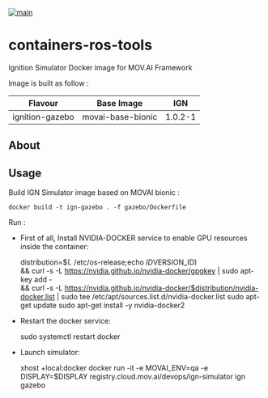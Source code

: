 [![main](https://github.com/MOV-AI/containers-ros-tools/actions/workflows/docker-ci.yml/badge.svg?branch=main)](https://github.com/MOV-AI/containers-ros-tools/actions/workflows/docker-ci.yml)

# containers-ros-tools

Ignition Simulator Docker image for MOV.AI Framework

Image is built as follow :

| Flavour      | Base Image | IGN |
| ------------ | ---------- | ------ |
| ignition-gazebo | movai-base-bionic | 1.0.2-1 |

## About

## Usage

Build IGN Simulator image based on MOVAI bionic :

    docker build -t ign-gazebo . -f gazebo/Dockerfile

Run :

- First of all, Install NVIDIA-DOCKER service to enable GPU resources inside the container:

    distribution=$(. /etc/os-release;echo $ID$VERSION_ID) \
    && curl -s -L https://nvidia.github.io/nvidia-docker/gpgkey | sudo apt-key add - \
    && curl -s -L https://nvidia.github.io/nvidia-docker/$distribution/nvidia-docker.list | sudo tee /etc/apt/sources.list.d/nvidia-docker.list
    sudo apt-get update
    sudo apt-get install -y nvidia-docker2

- Restart the docker service:

    sudo systemctl restart docker

- Launch simulator:

    xhost +local:docker
    docker run -it -e MOVAI_ENV=qa -e DISPLAY=$DISPLAY registry.cloud.mov.ai/devops/ign-simulator ign gazebo
